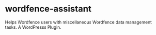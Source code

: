 # wordfence-assistant
Helps Wordfence users with miscellaneous Wordfence data management tasks. A WordPresss Plugin.
